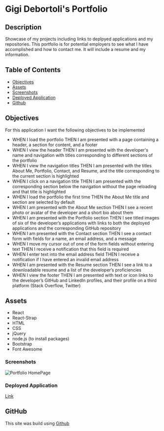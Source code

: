 # Gigi Debortoli's Portfolio 

## Description

Showcase of my projects including links to deplpyed applications and my repositories. This portfolio is for potential employers to see what I have accomplished and how to contact me. It will include a resume and my information. 

## Table of Contents

- [Objectives](#objectives)
- [Assets](#assets)
- [Screenshots](#screenshots)
- [Deployed Application](#deployed-applications)
- [Github](#github)

## Objectives

For this application I want the following objectives to be implemented

* WHEN I load the portfolio THEN I am presented with a page containing a header, a section for content, and a footer
* WHEN I view the header THEN I am presented with the developer's name and navigation with titles corresponding to different sections of the portfolio
* WHEN I view the navigation titles THEN I am presented with the titles About Me, Portfolio, Contact, and Resume, and the title corresponding to the current section is highlighted
* WHEN I click on a navigation title THEN I am presented with the corresponding section below the navigation without the page reloading and that title is highlighted
* WHEN I load the portfolio the first time THEN the About Me title and section are selected by default
* WHEN I am presented with the About Me section THEN I see a recent photo or avatar of the developer and a short bio about them
* WHEN I am presented with the Portfolio section THEN I see titled images of six of the developer’s applications with links to both the deployed applications and the corresponding GitHub repository
* WHEN I am presented with the Contact section THEN I see a contact form with fields for a name, an email address, and a message
* WHEN I move my cursor out of one of the form fields without entering text THEN I receive a notification that this field is required
* WHEN I enter text into the email address field THEN I receive a notification if I have entered an invalid email address
* WHEN I am presented with the Resume section THEN I see a link to a downloadable resume and a list of the developer’s proficiencies
* WHEN I view the footer THEN I am presented with text or icon links to the developer’s GitHub and LinkedIn profiles, and their profile on a third platform (Stack Overflow, Twitter) 


## Assets 

* React 
* React-Strap
* HTML 
* CSS
* jQuery
* node.js (to install packages)
* Bootstrap
* Font Awesome

### Screenshots


<!-- HomePage -->
![Portfolio HomePage](./assets/images/screenshots/portfolio.png)


### Deployed Application 

[Link]()

## GitHub

This site was build using [Github](https://github.com/Gdebortoli/gd-port-folio-fo-jobz)





